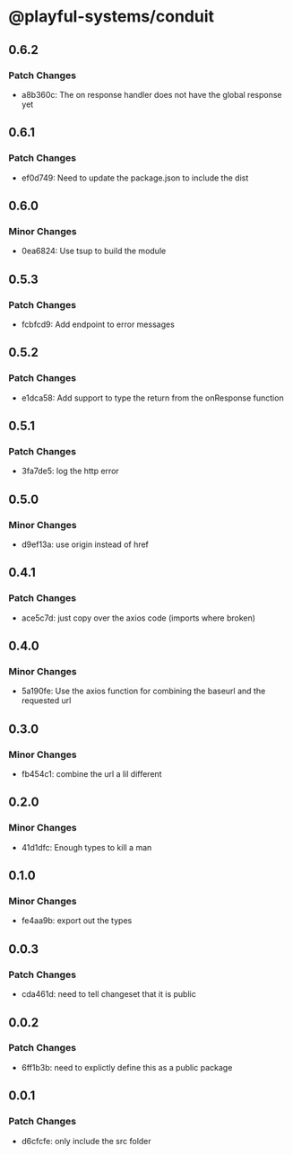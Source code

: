 # @playful-systems/conduit

## 0.6.2

### Patch Changes

- a8b360c: The on response handler does not have the global response yet

## 0.6.1

### Patch Changes

- ef0d749: Need to update the package.json to include the dist

## 0.6.0

### Minor Changes

- 0ea6824: Use tsup to build the module

## 0.5.3

### Patch Changes

- fcbfcd9: Add endpoint to error messages

## 0.5.2

### Patch Changes

- e1dca58: Add support to type the return from the onResponse function

## 0.5.1

### Patch Changes

- 3fa7de5: log the http error

## 0.5.0

### Minor Changes

- d9ef13a: use origin instead of href

## 0.4.1

### Patch Changes

- ace5c7d: just copy over the axios code (imports where broken)

## 0.4.0

### Minor Changes

- 5a190fe: Use the axios function for combining the baseurl and the requested url

## 0.3.0

### Minor Changes

- fb454c1: combine the url a lil different

## 0.2.0

### Minor Changes

- 41d1dfc: Enough types to kill a man

## 0.1.0

### Minor Changes

- fe4aa9b: export out the types

## 0.0.3

### Patch Changes

- cda461d: need to tell changeset that it is public

## 0.0.2

### Patch Changes

- 6ff1b3b: need to explictly define this as a public package

## 0.0.1

### Patch Changes

- d6cfcfe: only include the src folder
